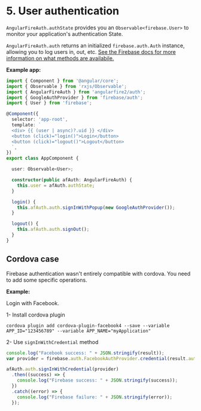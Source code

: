 # 5. User authentication

`AngularFireAuth.authState` provides you an `Observable<firebase.User>` to monitor your application's authentication State.

`AngularFireAuth.auth` returns an initialized
`firebase.auth.Auth` instance, allowing you to log users in, out, etc. [See
the Firebase docs for more information on what methods are availabile.](https://firebase.google.com/docs/reference/js/firebase.auth.Auth)

**Example app:**

```ts
import { Component } from '@angular/core';
import { Observable } from 'rxjs/Observable';
import { AngularFireAuth } from 'angularfire2/auth';
import { GoogleAuthProvider } from 'firebase/auth';
import { User } from 'firebase';

@Component({
  selector: 'app-root',
  template: `
  <div> {{ (user | async)?.uid }} </div>
  <button (click)="login()">Login</button>
  <button (click)="logout()">Logout</button>
  `,
})
export class AppComponent {

  user: Observable<User>;

  constructor(public afAuth: AngularFireAuth) {
    this.user = afAuth.authState;
  }

  login() {
    this.afAuth.auth.signInWithPopup(new GoogleAuthProvider());
  }

  logout() {
    this.afAuth.auth.signOut();
  }
}
```

## Cordova case

Firebase authentication wasn't entirely compatible with cordova. You need to add some specific operations.

**Example:**

Login with Facebook.

1- Install cordova plugin

```cordova plugin add cordova-plugin-facebook4 --save --variable APP_ID="123456789" --variable APP_NAME="myApplication"```

2- Use `signInWithCredential` method

```ts
console.log("Facebook success: " + JSON.stringify(result));
var provider = firebase.auth.FacebookAuthProvider.credential(result.authResponse.accessToken);

afAuth.auth.signInWithCredential(provider)
  .then((success) => {
    console.log("Firebase success: " + JSON.stringify(success));
  })
  .catch((error) => {
    console.log("Firebase failure: " + JSON.stringify(error));
  });
```
